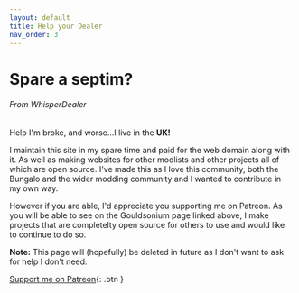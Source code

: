 ```yaml
---
layout: default
title: Help your Dealer
nav_order: 3
---
```

# Spare a septim?
###### From WhisperDealer
 
Help I'm broke, and worse...I live in the **UK!**

I maintain this site in my spare time and paid for the web domain along with it. As well as making websites for other modlists and other projects all of which are open source. I've made this as I love this community, both the Bungalo and the wider modding community and I wanted to contribute in my own way. 

However if you are able, I'd appreciate you supporting me on Patreon. As you will be able to see on the Gouldsonium page linked above, I make projects that are completelty open source for others to use and would like to continue to do so.

**Note:** This page will (hopefully) be deleted in future as I don't want to ask for help I don't need.

[Support me on Patreon](https://patreon.com/Gouldsonium){: .btn }
